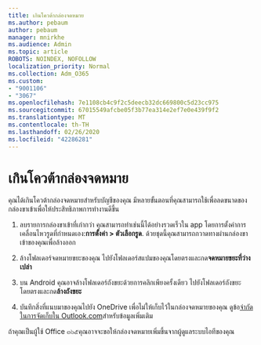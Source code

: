 ```yaml
---
title: เกินโควต้ากล่องจดหมาย
ms.author: pebaum
author: pebaum
manager: mnirkhe
ms.audience: Admin
ms.topic: article
ROBOTS: NOINDEX, NOFOLLOW
localization_priority: Normal
ms.collection: Adm_O365
ms.custom:
- "9001106"
- "3067"
ms.openlocfilehash: 7e1108cb4c9f2c5deecb32dc669800c5d23cc975
ms.sourcegitcommit: 67015549afcbe05f3b77ea314e2ef7e0e439f9f2
ms.translationtype: MT
ms.contentlocale: th-TH
ms.lasthandoff: 02/26/2020
ms.locfileid: "42286281"
---
```

# <a name="mailbox-quota-exceeded"></a>เกินโควต้ากล่องจดหมาย

คุณได้เกินโควต้ากล่องจดหมายสำหรับบัญชีของคุณ มีหลายขั้นตอนที่คุณสามารถใช้เพื่อลดขนาดของกล่องขาเข้าเพื่อให้ประสิทธิภาพการทำงานดีขึ้น

1. ลบรายการกล่องขาเข้าที่เก่ากว่า คุณสามารถทำเช่นนี้ได้อย่างรวดเร็วใน app โดยการตั้งค่าการเคลื่อนไหวรูดที่กำหนดเอง:**การตั้งค่า > ตัวเลือกรูด**. ด้วยชุดนี้คุณสามารถกวาดทางผ่านกล่องขาเข้าของคุณเพื่อล้างออก

2. ล้างโฟลเดอร์จดหมายขยะของคุณ ไปยังโฟลเดอร์สแปมของคุณโดยตรงและกด**จดหมายขยะที่ว่างเปล่า**

3. บน Android คุณอาจล้างโฟลเดอร์ถังขยะด้วยการคลิกเพียงครั้งเดียว ไปยังโฟลเดอร์ถังขยะโดยตรงและกด**ล้างถังขยะ** 

4. บันทึกสิ่งที่แนบมาของคุณไปยัง OneDrive เพื่อไม่ให้เก็บไว้ในกล่องจดหมายของคุณ ดูข้อ[จำกัดในการจัดเก็บใน Outlook.com](https://support.office.com/article/storage-limits-in-outlook-com-7ac99134-69e5-4619-ac0b-2d313bba5e9e)สำหรับข้อมูลเพิ่มเติม 

ถ้าคุณเป็นผู้ใช้ Office ๓๖๕คุณอาจจะขอให้กล่องจดหมายเพิ่มขึ้นจากผู้ดูแลระบบไอทีของคุณ